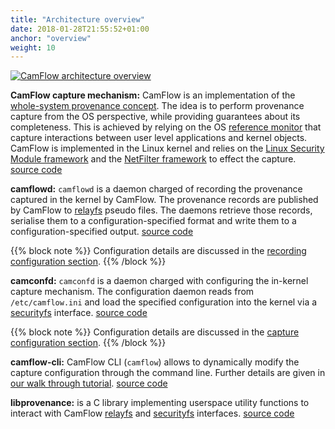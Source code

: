 ```yaml
---
title: "Architecture overview"
date: 2018-01-28T21:55:52+01:00
anchor: "overview"
weight: 10
---
```


[![CamFlow architecture overview](./images/arch.png "CamFlow architecture overview")](./images/arch.pdf)

__CamFlow capture mechanism:__ CamFlow is an implementation of the [whole-system provenance concept](http://patrickmcdaniel.org/pubs/acsac12.pdf).
The idea is to perform provenance capture from the OS perspective, while providing guarantees about its completeness.
This is achieved by relying on the OS [reference monitor](https://en.wikipedia.org/wiki/Reference_monitor) that capture interactions between user level applications and kernel objects.
CamFlow is implemented in the Linux kernel and relies on the [Linux Security Module framework](https://www.kernel.org/doc/Documentation/security/LSM.txt) and the [NetFilter framework](https://en.wikipedia.org/wiki/Netfilter) to effect the capture.
[source code](https://github.com/CamFlow/camflow-dev)

__camflowd:__ `camflowd` is a daemon charged of recording the provenance captured  in the kernel by CamFlow.
The provenance records are published by CamFlow to [relayfs](https://lwn.net/Articles/174669/) pseudo files.
The daemons retrieve those records, serialise them to a configuration-specified format and write them to a configuration-specified output.
[source code](https://github.com/CamFlow/camflowd)

{{% block note %}}
Configuration details are discussed in the [recording configuration section](#recording).
{{% /block %}}

__camconfd:__ `camconfd` is a daemon charged with configuring the in-kernel capture mechanism.
The configuration daemon reads from `/etc/camflow.ini` and load the specified configuration into the kernel via a [securityfs](https://lwn.net/Articles/153366/) interface.
[source code](https://github.com/CamFlow/camconfd)

{{% block note %}}
Configuration details are discussed in the [capture configuration section](#capture).
{{% /block %}}

__camflow-cli:__ CamFlow CLI (`camflow`) allows to dynamically modify the capture configuration through the command line. Further details are given in [our walk through tutorial](#walk).
[source code](https://github.com/CamFlow/camflow-cli)

__libprovenance:__ is a C library implementing userspace utility functions to interact with CamFlow [relayfs](https://lwn.net/Articles/174669/) and [securityfs](https://lwn.net/Articles/153366/) interfaces.
[source code](https://github.com/CamFlow/libprovenance)
